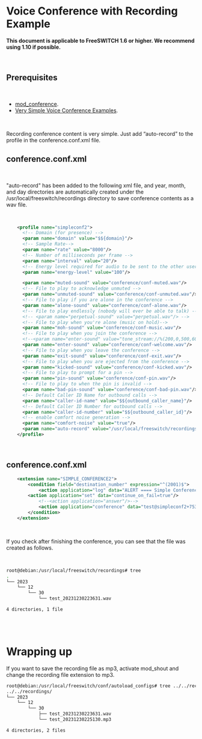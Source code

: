 # Voice Conference with Recording Example

__This document is applicable to FreeSWITCH 1.6 or higher. We recommend using 1.10 if possible.__

<br>

## Prerequisites

<br>

* [mod_conference](https://github.com/raspberry-pi-maker/VoIP-related-codes/tree/main/FreeSWITCH/mod_conference/mod_conference.md). 
* [Very Simple Voice Conference Examples](https://github.com/raspberry-pi-maker/VoIP-related-codes/tree/main/FreeSWITCH/mod_conference/voice_conference_example.md). 

<br>

Recording conference content is very simple. Just add “auto-record” to the profile in the conference.conf.xml file.

## conference.conf.xml

<br>

"auto-record" has been added to the following xml file, and year, month, and day directories are automatically created under the /usr/local/freeswitch/recordings directory to save conference contents as a wav file.

<br>


```xml
    <profile name="simpleconf2">
      <!-- Domain (for presence) -->
      <param name="domain" value="$${domain}"/>
      <!-- Sample Rate-->
      <param name="rate" value="8000"/>
      <!-- Number of milliseconds per frame -->
      <param name="interval" value="20"/>
      <!-- Energy level required for audio to be sent to the other users -->
      <param name="energy-level" value="100"/>

      <param name="muted-sound" value="conference/conf-muted.wav"/>
      <!-- File to play to acknowledge unmuted -->
      <param name="unmuted-sound" value="conference/conf-unmuted.wav"/>
      <!-- File to play if you are alone in the conference -->
      <param name="alone-sound" value="conference/conf-alone.wav"/>
      <!-- File to play endlessly (nobody will ever be able to talk) -->
      <!-- <param name="perpetual-sound" value="perpetual.wav"/> -->
      <!-- File to play when you're alone (music on hold)-->
      <param name="moh-sound" value="conference/conf-music.wav"/>
      <!-- File to play when you join the conference -->
      <!--<param name="enter-sound" value="tone_stream://%(200,0,500,600,700)"/>-->
      <param name="enter-sound" value="conference/conf-welcome.wav"/>
      <!-- File to play when you leave the conference -->
      <param name="exit-sound" value="conference/conf-exit.wav"/>
      <!-- File to play when you are ejected from the conference -->
      <param name="kicked-sound" value="conference/conf-kicked.wav"/>
      <!-- File to play to prompt for a pin -->
      <param name="pin-sound" value="conference/conf-pin.wav"/>
      <!-- File to play to when the pin is invalid -->
      <param name="bad-pin-sound" value="conference/conf-bad-pin.wav"/>
      <!-- Default Caller ID Name for outbound calls -->
      <param name="caller-id-name" value="$${outbound_caller_name}"/>
      <!-- Default Caller ID Number for outbound calls -->
      <param name="caller-id-number" value="$${outbound_caller_id}"/>
      <!-- enable comfort noise generation -->
      <param name="comfort-noise" value="true"/>
      <param name="auto-record" value="/usr/local/freeswitch/recordings/${strftime(%Y/%m/%d)}/${conference_name}_${strftime(%Y%m%d%H%M%S)}.mp3"/>
    </profile>
```
<br>

## conference.conf.xml

```xml
    <extension name="SIMPLE_CONFERENCE2">
        <condition field="destination_number" expression="^(2001)$">
            <action application="log" data="ALERT ==== Simple Conference2 CALL From ${caller_id_number}======"/>
	    <action application="set" data="continue_on_fail=true"/>
            <!--<action application="answer"/>-->
            <action application="conference" data="test@simpleconf2+7536+flags{mute}"/>
        </condition>
    </extension>
```
<br>

If you check after finishing the conference, you can see that the file was created as follows.

<br>

```bash
root@debian:/usr/local/freeswitch/recordings# tree
.
└── 2023
    └── 12
        └── 30
            └── test_20231230223631.wav

4 directories, 1 file

```
<br><br>

# Wrapping up
If you want to save the recording file as mp3, activate mod_shout and change the recording file extension to mp3.

```bash
root@debian:/usr/local/freeswitch/conf/autoload_configs# tree ../../recordings/
../../recordings/
└── 2023
    └── 12
        └── 30
            ├── test_20231230223631.wav
            └── test_20231230225130.mp3

4 directories, 2 files
```